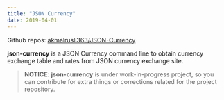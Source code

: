 ```yaml
---
title: "JSON Currency"
date: 2019-04-01
---
```


Github repos: [akmalrusli363/JSON-Currency](https://github.com/akmalrusli363/json-currency)

**json-currency** is a JSON Currency command line to obtain currency exchange table and rates from
JSON currency exchange site.

> **NOTICE**: **json-currency** is under work-in-progress project, so you can contribute for extra things or corrections related for the project repository.

